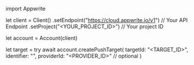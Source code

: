 import Appwrite

let client = Client()
    .setEndpoint("https://cloud.appwrite.io/v1") // Your API Endpoint
    .setProject("<YOUR_PROJECT_ID>") // Your project ID

let account = Account(client)

let target = try await account.createPushTarget(
    targetId: "<TARGET_ID>",
    identifier: "<IDENTIFIER>",
    providerId: "<PROVIDER_ID>" // optional
)

